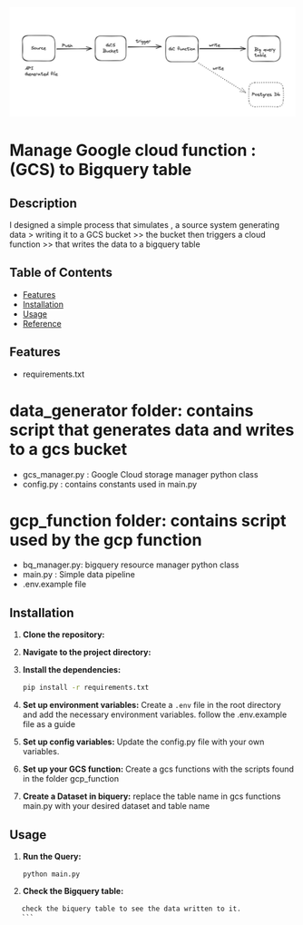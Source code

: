 ![alt text](image.png)

# Manage Google cloud function : (GCS) to Bigquery table


## Description
I designed a simple process that simulates , a source system generating data > writing it to a GCS bucket >> the bucket then triggers a cloud function >> that writes the data to a bigquery table

## Table of Contents
- [Features](#features)
- [Installation](#installation)
- [Usage](#usage)
- [Reference](#reference)

## Features
* requirements.txt
# data_generator folder: contains script that generates data and writes to a gcs bucket
* gcs_manager.py : Google Cloud storage manager python class
* config.py : contains constants used in main.py 
# gcp_function folder: contains script used by the gcp function
* bq_manager.py: bigquery resource manager python class
* main.py : Simple data pipeline
* .env.example file

## Installation
1. **Clone the repository:**
    

2. **Navigate to the project directory:**
   

3. **Install the dependencies:**
    ```bash
    pip install -r requirements.txt
    ```

4. **Set up environment variables:**
    Create a `.env` file in the root directory and add the necessary environment variables. follow the .env.example file as a guide

5. **Set up config variables:**
    Update the config.py file with your own variables.

6. **Set up your GCS function:**
    Create a gcs functions with the scripts found in the folder gcp_function

7.  **Create a Dataset in biquery:**
    replace the table name in gcs functions main.py with your desired dataset and table name

## Usage

1. **Run the Query:**
    ```
    python main.py
    ```
2. **Check the Bigquery table:**
 ```
    check the biquery table to see the data written to it.
    ```




